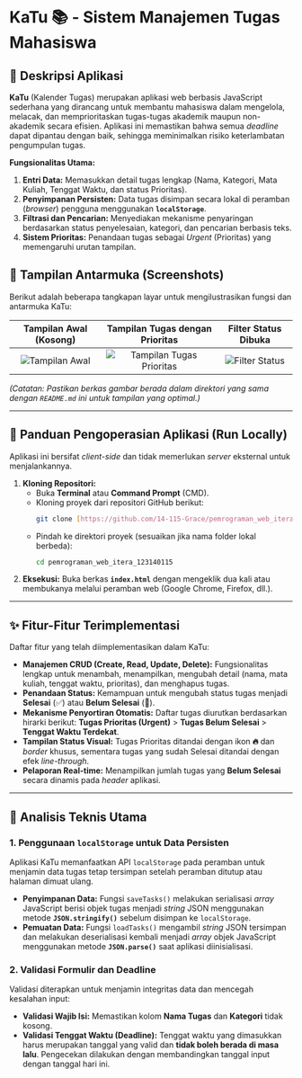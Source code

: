 # KaTu 📚 - Sistem Manajemen Tugas Mahasiswa

## 🌟 Deskripsi Aplikasi

**KaTu** (Kalender Tugas) merupakan aplikasi web berbasis JavaScript sederhana yang dirancang untuk membantu mahasiswa dalam mengelola, melacak, dan memprioritaskan tugas-tugas akademik maupun non-akademik secara efisien. Aplikasi ini memastikan bahwa semua *deadline* dapat dipantau dengan baik, sehingga meminimalkan risiko keterlambatan pengumpulan tugas.

**Fungsionalitas Utama:**
1.  **Entri Data:** Memasukkan detail tugas lengkap (Nama, Kategori, Mata Kuliah, Tenggat Waktu, dan status Prioritas).
2.  **Penyimpanan Persisten:** Data tugas disimpan secara lokal di peramban (*browser*) pengguna menggunakan **`localStorage`**.
3.  **Filtrasi dan Pencarian:** Menyediakan mekanisme penyaringan berdasarkan status penyelesaian, kategori, dan pencarian berbasis teks.
4.  **Sistem Prioritas:** Penandaan tugas sebagai *Urgent* (Prioritas) yang memengaruhi urutan tampilan.

## 📸 Tampilan Antarmuka (Screenshots)

Berikut adalah beberapa tangkapan layar untuk mengilustrasikan fungsi dan antarmuka KaTu:

| Tampilan Awal (Kosong) | Tampilan Tugas dengan Prioritas | Filter Status Dibuka |
| :---: | :---: | :---: |
| ![Tampilan Awal](\Screenshot\tampilanAwal.png) | ![Tampilan Tugas Prioritas](\Screenshot\TampilanTugasPrioritas.png) | ![Filter Status](\Screenshot\FIlterStatus.png) |

*(Catatan: Pastikan berkas gambar berada dalam direktori yang sama dengan `README.md` ini untuk tampilan yang optimal.)*

---

## 🚀 Panduan Pengoperasian Aplikasi (Run Locally)

Aplikasi ini bersifat *client-side* dan tidak memerlukan *server* eksternal untuk menjalankannya.

1.  **Kloning Repositori:**
    * Buka **Terminal** atau **Command Prompt** (CMD).
    * Kloning proyek dari repositori GitHub berikut:
        ```bash
        git clone [https://github.com/14-115-Grace/pemrograman_web_itera_123140115.git](https://github.com/14-115-Grace/pemrograman_web_itera_123140115.git)
        ```
    * Pindah ke direktori proyek (sesuaikan jika nama folder lokal berbeda):
        ```bash
        cd pemrograman_web_itera_123140115 
        ```
2.  **Eksekusi:** Buka berkas **`index.html`** dengan mengeklik dua kali atau membukanya melalui peramban web (Google Chrome, Firefox, dll.).

---

## ✨ Fitur-Fitur Terimplementasi

Daftar fitur yang telah diimplementasikan dalam KaTu:

* **Manajemen CRUD (Create, Read, Update, Delete):** Fungsionalitas lengkap untuk menambah, menampilkan, mengubah detail (nama, mata kuliah, tenggat waktu, prioritas), dan menghapus tugas.
* **Penandaan Status:** Kemampuan untuk mengubah status tugas menjadi **Selesai** (✅) atau **Belum Selesai** (🔄).
* **Mekanisme Penyortiran Otomatis:** Daftar tugas diurutkan berdasarkan hirarki berikut: **Tugas Prioritas (Urgent)** > **Tugas Belum Selesai** > **Tenggat Waktu Terdekat**.
* **Tampilan Status Visual:** Tugas Prioritas ditandai dengan ikon **🔥** dan *border* khusus, sementara tugas yang sudah Selesai ditandai dengan efek *line-through*.
* **Pelaporan Real-time:** Menampilkan jumlah tugas yang **Belum Selesai** secara dinamis pada *header* aplikasi.

---

## 🧠 Analisis Teknis Utama

### 1. Penggunaan `localStorage` untuk Data Persisten

Aplikasi KaTu memanfaatkan API `localStorage` pada peramban untuk menjamin data tugas tetap tersimpan setelah peramban ditutup atau halaman dimuat ulang.

* **Penyimpanan Data:** Fungsi `saveTasks()` melakukan serialisasi *array* JavaScript berisi objek tugas menjadi *string* JSON menggunakan metode **`JSON.stringify()`** sebelum disimpan ke `localStorage`.
* **Pemuatan Data:** Fungsi `loadTasks()` mengambil *string* JSON tersimpan dan melakukan deserialisasi kembali menjadi *array* objek JavaScript menggunakan metode **`JSON.parse()`** saat aplikasi diinisialisasi.

### 2. Validasi Formulir dan Deadline

Validasi diterapkan untuk menjamin integritas data dan mencegah kesalahan input:

* **Validasi Wajib Isi:** Memastikan kolom **Nama Tugas** dan **Kategori** tidak kosong.
* **Validasi Tenggat Waktu (Deadline):** Tenggat waktu yang dimasukkan harus merupakan tanggal yang valid dan **tidak boleh berada di masa lalu**. Pengecekan dilakukan dengan membandingkan tanggal input dengan tanggal hari ini.
